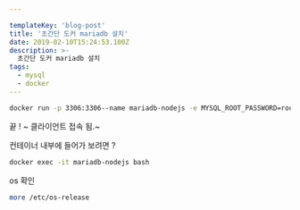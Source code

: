 ```yaml
---

templateKey: 'blog-post'
title: '초간단 도커 mariadb 설치'
date: 2019-02-10T15:24:53.100Z
description: >-
  초간단 도커 mariadb 설치
tags:
  - mysql 
  - docker
---
```



```bash
docker run -p 3306:3306--name mariadb-nodejs -e MYSQL_ROOT_PASSWORD=root -d mariadb
```

끝 ! ~ 클라이언트 접속 됨.~

컨테이너 내부에 들어가 보려면 ?

```bash
docker exec -it mariadb-nodejs bash
```

os 확인  

```bash
more /etc/os-release
```

